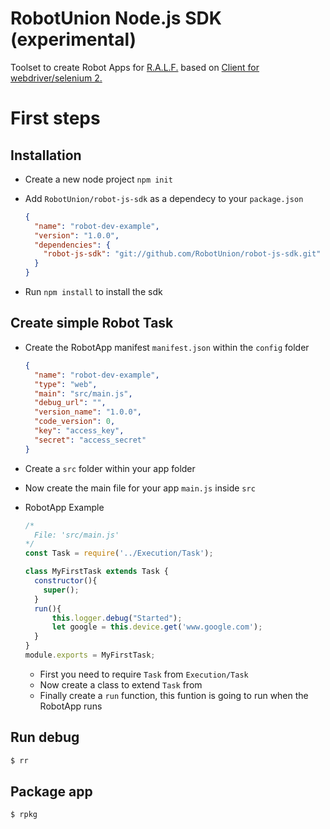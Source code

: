 RobotUnion Node.js SDK (experimental)
==================

Toolset to create Robot Apps for [R.A.L.F.](https://ralf.robotunion.net)
based on [Client for webdriver/selenium 2.](https://github.com/admc/wd)



# First steps
## Installation
* Create a new node project `npm init`
* Add `RobotUnion/robot-js-sdk` as a dependecy to your `package.json`

  ```json
  {
    "name": "robot-dev-example",
    "version": "1.0.0",
    "dependencies": {
      "robot-js-sdk": "git://github.com/RobotUnion/robot-js-sdk.git"
    }
  }
  ```
* Run `npm install` to install the sdk

## Create simple Robot Task
  * Create the RobotApp manifest `manifest.json` within the `config` folder

    ```json
    {
      "name": "robot-dev-example",
      "type": "web",
      "main": "src/main.js",
      "debug_url": "",
      "version_name": "1.0.0",
      "code_version": 0,
      "key": "access_key",
      "secret": "access_secret"
    }
    ```
      <!-- * You can get the access key and secret from [RALF Panel](https://ralf-staging.robotunion.net/)
      * `main`: should be the main file of the RobotApp `src/main.js` -->


  * Create a `src` folder within your app folder
  * Now create the main file for your app `main.js` inside `src`

  * RobotApp Example
    ```js
    /*
      File: 'src/main.js'
    */
    const Task = require('../Execution/Task');

    class MyFirstTask extends Task {
      constructor(){
        super();
      }
      run(){
          this.logger.debug("Started");
          let google = this.device.get('www.google.com');
      }
    }
    module.exports = MyFirstTask;
    ```
    * First you need to require `Task` from `Execution/Task`
    * Now create a class to extend `Task` from
    * Finally create a `run` function, this funtion is going to run when the RobotApp runs

## Run debug
```sh
$ rr
```
## Package app
```sh
$ rpkg
```
